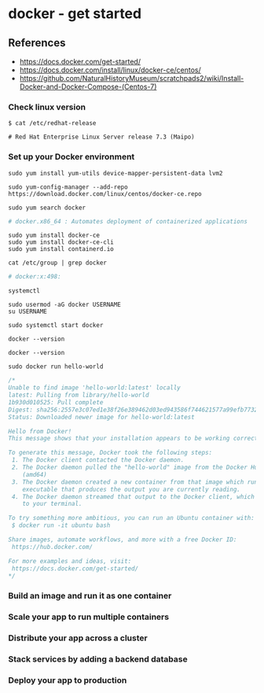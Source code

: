 # docker - get started

## References
* https://docs.docker.com/get-started/
* https://docs.docker.com/install/linux/docker-ce/centos/
* https://github.com/NaturalHistoryMuseum/scratchpads2/wiki/Install-Docker-and-Docker-Compose-(Centos-7)

### Check linux version
```
$ cat /etc/redhat-release 
```
```
# Red Hat Enterprise Linux Server release 7.3 (Maipo)
```

### Set up your Docker environment
```
sudo yum install yum-utils device-mapper-persistent-data lvm2
```
```
sudo yum-config-manager --add-repo https://download.docker.com/linux/centos/docker-ce.repo
```

```
sudo yum search docker
```
```bash
# docker.x86_64 : Automates deployment of containerized applications
```
```
sudo yum install docker-ce
sudo yum install docker-ce-cli
sudo yum install containerd.io
```
```
cat /etc/group | grep docker
```
```bash
# docker:x:498:
```
```
systemctl
```
```
sudo usermod -aG docker USERNAME
su USERNAME
```
```
sudo systemctl start docker
```
```
docker --version
```
```
docker --version
```
```
sudo docker run hello-world
```
```java
/*
Unable to find image 'hello-world:latest' locally
latest: Pulling from library/hello-world
1b930d010525: Pull complete 
Digest: sha256:2557e3c07ed1e38f26e389462d03ed943586f744621577a99efb77324b0fe535
Status: Downloaded newer image for hello-world:latest

Hello from Docker!
This message shows that your installation appears to be working correctly.

To generate this message, Docker took the following steps:
 1. The Docker client contacted the Docker daemon.
 2. The Docker daemon pulled the "hello-world" image from the Docker Hub.
    (amd64)
 3. The Docker daemon created a new container from that image which runs the
    executable that produces the output you are currently reading.
 4. The Docker daemon streamed that output to the Docker client, which sent it
    to your terminal.

To try something more ambitious, you can run an Ubuntu container with:
 $ docker run -it ubuntu bash

Share images, automate workflows, and more with a free Docker ID:
 https://hub.docker.com/

For more examples and ideas, visit:
 https://docs.docker.com/get-started/
*/
```

### Build an image and run it as one container

### Scale your app to run multiple containers

### Distribute your app across a cluster

### Stack services by adding a backend database

### Deploy your app to production
